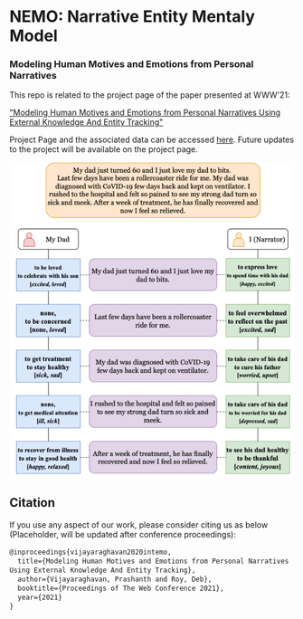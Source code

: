 # NEMO: Narrative Entity Mentaly Model
### Modeling Human Motives and Emotions from Personal Narratives 





This repo is related to the project page of the paper presented at WWW'21:

["Modeling Human Motives and Emotions from Personal Narratives Using External Knowledge And Entity Tracking"](https://doi.org/10.1145/3442381.3449997)


Project Page and the associated data can be accessed [here](https://pralav.github.io/intemo/?c=12).
Future updates to the project will be available on the project page.

![Image](/intemo.png)


## Citation

If you use any aspect of our work, please consider citing us as below (Placeholder, will be updated after conference proceedings):
```
@inproceedings{vijayaraghavan2020intemo,
  title={Modeling Human Motives and Emotions from Personal Narratives Using External Knowledge And Entity Tracking},
  author={Vijayaraghavan, Prashanth and Roy, Deb},
  booktitle={Proceedings of The Web Conference 2021},
  year={2021}
}
```
